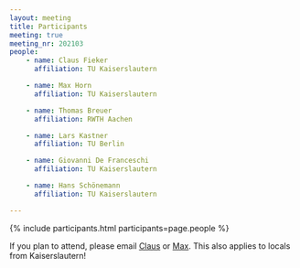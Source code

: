 ```yaml
---
layout: meeting
title: Participants
meeting: true
meeting_nr: 202103
people:
    - name: Claus Fieker
      affiliation: TU Kaiserslautern

    - name: Max Horn
      affiliation: TU Kaiserslautern

    - name: Thomas Breuer
      affiliation: RWTH Aachen

    - name: Lars Kastner
      affiliation: TU Berlin

    - name: Giovanni De Franceschi
      affiliation: TU Kaiserslautern

    - name: Hans Schönemann
      affiliation: TU Kaiserslautern

---
```


{% include participants.html participants=page.people %}

If you plan to attend, please email [Claus](mailto:fieker@mathematik.uni-kl.de)
or [Max](mailto:horn@mathematik.uni-kl.de).
This also applies to locals from Kaiserslautern!

